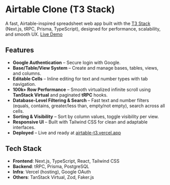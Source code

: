 # Airtable Clone (T3 Stack)

A fast, Airtable-inspired spreadsheet web app built with the [T3 Stack](https://create.t3.gg/) (Next.js, tRPC, Prisma, TypeScript), designed for performance, scalability, and smooth UX.
[Live Demo](https://airtable-t3.vercel.app/login)

## Features

* **Google Authentication** – Secure login with Google.
* **Base/Table/View System** – Create and manage bases, tables, views, and columns.
* **Editable Cells** – Inline editing for text and number types with tab navigation.
* **100k+ Row Performance** – Smooth virtualized infinite scroll using **TanStack Virtual** and paginated **tRPC** hooks.
* **Database-Level Filtering & Search** – Fast text and number filters (equals, contains, greater/less than, empty/not empty), search across all cells.
* **Sorting & Visibility** – Sort by column values, toggle visibility per view.
* **Responsive UI** – Built with Tailwind CSS for clean and adaptable interfaces.
* **Deployed** – Live and ready at [airtable-t3.vercel.app](https://airtable-t3.vercel.app/login)

## Tech Stack

* **Frontend**: Next.js, TypeScript, React, Tailwind CSS
* **Backend**: tRPC, Prisma, PostgreSQL
* **Infra**: Vercel (hosting), Google OAuth
* **Others**: TanStack Virtual, Zod, Faker.js
